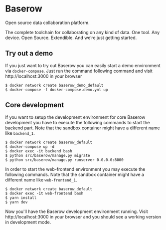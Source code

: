 # Baserow

Open source data collaboration platform.

The complete toolchain for collaborating on any kind of data. One tool. Any device. Open
Source. Extendible. And we’re just getting started.

## Try out a demo

If you just want to try out Baserow you can easily start a demo environment via 
`docker-compose`. Just run the command following command and visit http://localhost:3000
in your browser

```
$ docker network create baserow_demo_default
$ docker-compose -f docker-compose.demo.yml up
```

## Core development

If you want to setup the development environment for core Baserow development you have 
to execute the following commands to start the backend part. Note that the sandbox 
container might have a different name like `backend_1`.

```
$ docker network create baserow_default
$ docker-compose up -d
$ docker exec -it backend bash
$ python src/baserow/manage.py migrate
$ python src/baserow/manage.py runserver 0.0.0.0:8000
```

In order to start the web-frontend environment you may execute the following commands. 
Note that the sandbox container might have a different name like `web-frontend_1`.

```
$ docker network create baserow_default
$ docker exec -it web-frontend bash
$ yarn install
$ yarn dev
```

Now you'll have the Baserow development environment running. Visit http://localhost:3000
in your browser and you should see a working version in development mode.
